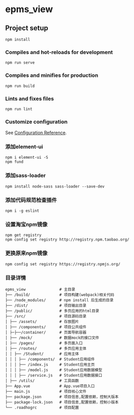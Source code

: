 # epms_view

## Project setup
```
npm install
```

### Compiles and hot-reloads for development
```
npm run serve
```

### Compiles and minifies for production
```
npm run build
```

### Lints and fixes files
```
npm run lint
```

### Customize configuration
See [Configuration Reference](https://cli.vuejs.org/config/).


### 添加element-ui
```
npm i element-ui -S
npm fund
```

### 添加sass-loader 
```
npm install node-sass sass-loader --save-dev
```

### 添加代码规范检查插件
```
npm i -g eslint
```

### 设置淘宝npm镜像
```
npm get registry 
npm config set registry http://registry.npm.taobao.org/
```

### 更换原来npm镜像
```
npm config set registry https://registry.npmjs.org/
```


### 目录详情
```
epms_view               # 主目录
├── /build/             # 项目构建(webpack)相关代码
├── /node_modules/      # npm install 后生成的目录
├── /dist/              # 项目输出目录
├── /public/            # 多页应用的html目录
├── /src/               # 项目源码目录
│ ├── /assets/          # 存放图片
│ ├── /components/      # 项目公共组件
│ ├─├──/container/      # 页面导航容器
│ ├── /mock/            # 数据mock的接口文件
│ ├── /pages/           # 多页面入口
│ ├── /routes/          # 多页应用主体
│ │ ├── /Student/       # 应用主体
│ │ │ ├── /components/  # Student应用组件
│ │ │ ├── /index.js     # Student应用主页
│ │ │ ├── /model.js     # Student应用数据模型
│ │ │ ├── /service.js   # Student应用数据接口
│ ├── /utils/           # 工具函数
├── App.vue             # App.vue项目入口
├── main.js             # 项目核心文件
├── package.json        # 项目信息,配置依赖，控制大版本
├── package-lock.json   # 项目信息,配置依赖，控制小版本
└── .roadhogrc          # 项目配置
```